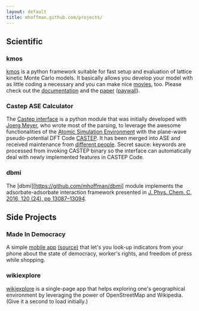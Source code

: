 ```yaml
---
layout: default
title: mhoffman.github.com/projects/
---
```


## Scientific

### kmos

[kmos](https://github.com/mhoffman/kmos) is a python framework suitable for fast setup and evaluation of lattice kinetic Monte  Carlo models. It basically allows you develop your model with as little coding a necessary and you can make nice [movies](https://www.youtube.com/watch?v=J8-Ion2I3eA), too. Please check out the [documentation](http://kmos.readthedocs.org/en/latest/) and the [paper](http://arxiv.org/pdf/1401.5278.pdf) ([paywall](http://www.sciencedirect.com/science/article/pii/S001046551400126X)).


### Castep ASE Calculator

The [Castep interface](https://gitlab.com/ase/ase/blame/master/ase/calculators/castep.py) is a python module that was initially developed with [Joerg Meyer](https://scholar.google.com/citations?user=zvVgmmEAAAAJ&hl=en),
who wrote most of the parsing, to leverage the awesome
functionalities of the [Atomic Simulation Environment](https://wiki.fysik.dtu.dk/ase/) with the plane-wave pseudo-potential DFT Code [CASTEP](http://castep.org/).
It has been merged into ASE and received maintenance from [different people](https://gitlab.com/ase/ase/blame/master/ase/calculators/castep.py).
Secret sauce: keywords are processed from invoking CASTEP binary so the interface can automatically deal with newly implemented features in CASTEP Code.


### dbmi

The [dbmi][https://github.com/mhoffman/dbmi] module implements the adsorbate-adsorbate interaction framework presented in [J. Phys. Chem. C, 2016, 120 (24), pp 13087–13094](https://dx.doi.org/10.1021/acs.jpcc.6b03375).

## Side Projects

### Made In Democracy

A simple [mobile app](https://expo.io/@mjhoffmann/MadeInDemocracy) [(source)](https://github.com/mhoffman/MadeInDemocracy) that let's you look-up indicators from your phone about the state of democracy, worker's rights, and freedom of press while shopping.

### wikiexplore

[wikiexplore](http://wikiexplore.herokuapp.com/) is a single-page app that helps exploring one's geographical environment by leveraging the power of OpenStreetMap and Wikipedia. (Give it a second to load initially.)

